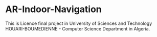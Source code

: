 # AR-Indoor-Navigation
This is Licence final project in University of Sciences and Technology HOUARI-BOUMEDIENNE - Computer Science Department in Algeria.
